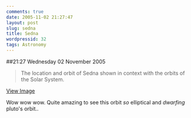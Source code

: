 ```yaml
---
comments: true
date: 2005-11-02 21:27:47
layout: post
slug: sedna
title: Sedna
wordpressid: 32
tags: Astronomy
---
```


##21:27 Wednesday 02 November 2005

> The location and orbit of Sedna shown in context with the orbits of the Solar System.

[View Image](http://www.space.com/php/multimedia/imagedisplay/img_display.php?pic=h_sedna_orbit_02.jpg&cap=The+location+and+orbit+of+the+new+object+is+shown+in+context+with+the+orbits+of+the+Solar+System%2C+known+asteroids+and+Kuiper+belt+objects%2C+and+the+hypothesized+Oort+cloud+of+distant+objects+orbiting+the+Sun.+CREDIT%3ANASA%2FJPL-Caltech%2FR.+Hurt+%28SSC-Caltech%29.)

Wow wow wow. Quite amazing to see this orbit *so* elliptical and *dwarfing* pluto's orbit..  

